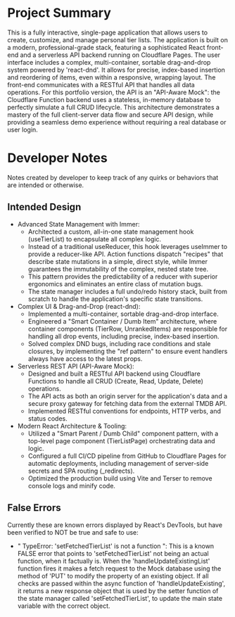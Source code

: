 # Project Summary

This is a fully interactive, single-page application that allows users to create, customize, and manage personal tier lists. The application is built on a modern, professional-grade stack, featuring a sophisticated React front-end and a serverless API backend running on Cloudflare Pages. The user interface includes a complex, multi-container, sortable drag-and-drop system powered by 'react-dnd'. It allows for precise, index-based insertion and reordering of items, even within a responsive, wrapping layout. The front-end communicates with a RESTful API that handles all data operations. For this portfolio version, the API is an "API-Aware Mock": the Cloudflare Function backend uses a stateless, in-memory database to perfectly simulate a full CRUD lifecycle. This architecture demonstrates a mastery of the full client-server data flow and secure API design, while providing a seamless demo experience without requiring a real database or user login.

# Developer Notes

Notes created by developer to keep track of any quirks or behaviors that are intended or otherwise.

## Intended Design

- Advanced State Management with Immer:
    - Architected a custom, all-in-one state management hook (useTierList) to encapsulate all complex logic.
    - Instead of a traditional useReducer, this hook leverages useImmer to provide a reducer-like API. Action functions dispatch "recipes" that describe state mutations in a simple, direct style, while Immer guarantees the immutability of the complex, nested state tree.
    - This pattern provides the predictability of a reducer with superior ergonomics and eliminates an entire class of mutation bugs.
    - The state manager includes a full undo/redo history stack, built from scratch to handle the application's specific state transitions.
- Complex UI & Drag-and-Drop (react-dnd):
    - Implemented a multi-container, sortable drag-and-drop interface.
    - Engineered a "Smart Container / Dumb Item" architecture, where container components (TierRow, UnrankedItems) are responsible for handling all drop events, including precise, index-based insertion.
    - Solved complex DND bugs, including race conditions and stale closures, by implementing the "ref pattern" to ensure event handlers always have access to the latest props.
- Serverless REST API (API-Aware Mock):
    - Designed and built a RESTful API backend using Cloudflare Functions to handle all CRUD (Create, Read, Update, Delete) operations.
    - The API acts as both an origin server for the application's data and a secure proxy gateway for fetching data from the external TMDB API.
    - Implemented RESTful conventions for endpoints, HTTP verbs, and status codes.
- Modern React Architecture & Tooling:
    - Utilized a "Smart Parent / Dumb Child" component pattern, with a top-level page component (TierListPage) orchestrating data and logic.
    - Configured a full CI/CD pipeline from GitHub to Cloudflare Pages for automatic deployments, including management of server-side secrets and SPA routing (_redirects).
    - Optimized the production build using Vite and Terser to remove console logs and minify code.


## False Errors

Currently these are known errors displayed by React's DevTools, but have been verified to NOT be true and safe to use:

- " TypeError: 'setFetchedTierList' is not a function ": This is a known FALSE error that points to 'setFetchedTierList' not being an actual function, when it factually is. When the 'handleUpdateExistingList' function fires it makes a fetch request to the Mock database using the method of 'PUT' to modify the property of an existing object. If all checks are passed within the async function of 'handleUpdateExisting', it returns a new response object that is used by the setter function of the state manager called 'setFetchedTierList', to update the main state variable with the correct object.